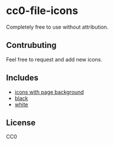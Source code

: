 # cc0-file-icons

Completely free to use without attribution.

## Contrubuting

Feel free to request and add new icons.

## Includes

- [icons with page background](https://github.com/sempostma/cc0-file-icons/tree/master/icons/background/svg)
- [black](https://github.com/sempostma/cc0-file-icons/tree/master/icons/black/svg)
- [white](https://github.com/sempostma/cc0-file-icons/tree/master/icons/white/svg)

## License

CC0
